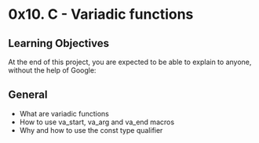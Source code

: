# 0x10. C - Variadic functions
## Learning Objectives
At the end of this project, you are expected to be able to explain to anyone, without the help of Google:

## General
- What are variadic functions
- How to use va_start, va_arg and va_end macros
- Why and how to use the const type qualifier
